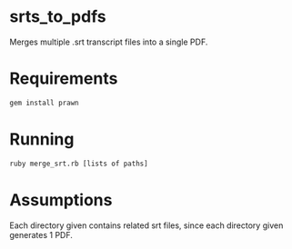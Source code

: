 # srts_to_pdfs
Merges multiple .srt transcript files into a single PDF.

# Requirements

```bash
gem install prawn
```

# Running

```bash
ruby merge_srt.rb [lists of paths]
```

# Assumptions

Each directory given contains related srt files, since each directory given generates 1 PDF.
